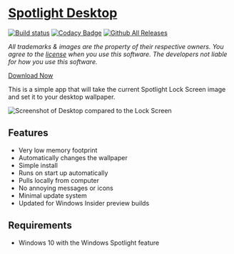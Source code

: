 # [Spotlight Desktop](https://wallpaper.onlineth.com)

[![Build status](https://ci.appveyor.com/api/projects/status/8gvvjrrjfyn7gmdn?svg=true)](https://ci.appveyor.com/project/onlineth/spotlight-desktop) [![Codacy Badge](https://api.codacy.com/project/badge/Grade/1a5059f545b34c12b5532646618c524f)](https://www.codacy.com/app/online/Spotlight-Desktop?utm_source=github.com&amp;utm_medium=referral&amp;utm_content=onlineth/Spotlight-Desktop&amp;utm_campaign=Badge_Grade) [![Github All Releases](https://img.shields.io/github/downloads/onlineth/Spotlight-Desktop/total.svg)](https://github.com/onlineth/Spotlight-Desktop/releases/latest)

*All trademarks & images are the property of their respective owners. You agree to the [license](LICENSE) when you use this software. The developers not liable for how you use this software.*

[Download Now](https://github.com/onlineth/Spotlight-Desktop/releases)

This is a simple app that will take the current Spotlight Lock Screen image and set it to your desktop wallpaper.

![Screenshot of Desktop compared to the Lock Screen](/screenshots/comparison.png)

## Features

- Very low memory footprint
- Automatically changes the wallpaper
- Simple install
- Runs on start up automatically
- Pulls locally from computer
- No annoying messages or icons
- Minimal update system
- Updated for Windows Insider preview builds

## Requirements

- Windows 10 with the Windows Spotlight feature
